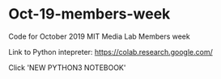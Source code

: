 # Oct-19-members-week
Code for October 2019 MIT Media Lab Members week

Link to Python intepreter: https://colab.research.google.com/

Click 'NEW PYTHON3 NOTEBOOK'
